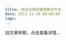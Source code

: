 ```yaml
---
title: VB无边框的窗体移动方法
date: 2013-11-18 00:00:00
tags:
---
```


旧文章转移，点击查看详情...
<script src='/old/loader.js'></script>